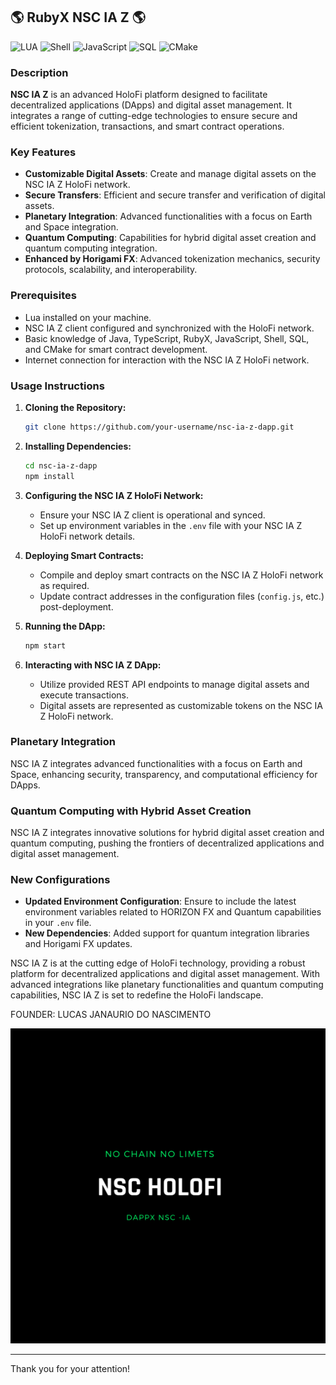


## 🌎 RubyX NSC IA Z 🌎 

![LUA](https://img.shields.io/badge/LUA-%23CC342D.svg?style=for-the-badge&logo=rubyX&logoColor=white)
![Shell](https://img.shields.io/badge/shell_script-%23121011.svg?style=for-the-badge&logo=gnu-bash&logoColor=white)
![JavaScript](https://img.shields.io/badge/javascript-%23F7DF1E.svg?style=for-the-badge&logo=javascript&logoColor=black)
![SQL](https://img.shields.io/badge/sql-%234F5B93.svg?style=for-the-badge&logo=sqlite&logoColor=white)
![CMake](https://img.shields.io/badge/cmake-%23000000.svg?style=for-the-badge&logo=cmake&logoColor=white)

### Description

**NSC IA Z** is an advanced HoloFi platform designed to facilitate decentralized applications (DApps) and digital asset management. It integrates a range of cutting-edge technologies to ensure secure and efficient tokenization, transactions, and smart contract operations.

### Key Features

- **Customizable Digital Assets**: Create and manage digital assets on the NSC IA Z HoloFi network.
- **Secure Transfers**: Efficient and secure transfer and verification of digital assets.
- **Planetary Integration**: Advanced functionalities with a focus on Earth and Space integration.
- **Quantum Computing**: Capabilities for hybrid digital asset creation and quantum computing integration.
- **Enhanced by Horigami FX**: Advanced tokenization mechanics, security protocols, scalability, and interoperability.

### Prerequisites

- Lua installed on your machine.
- NSC IA Z client configured and synchronized with the HoloFi network.
- Basic knowledge of Java, TypeScript, RubyX, JavaScript, Shell, SQL, and CMake for smart contract development.
- Internet connection for interaction with the NSC IA Z HoloFi network.

### Usage Instructions

1. **Cloning the Repository:**
   ```sh
   git clone https://github.com/your-username/nsc-ia-z-dapp.git
   ```

2. **Installing Dependencies:**
   ```sh
   cd nsc-ia-z-dapp
   npm install
   ```

3. **Configuring the NSC IA Z HoloFi Network:**
   - Ensure your NSC IA Z client is operational and synced.
   - Set up environment variables in the `.env` file with your NSC IA Z HoloFi network details.

4. **Deploying Smart Contracts:**
   - Compile and deploy smart contracts on the NSC IA Z HoloFi network as required.
   - Update contract addresses in the configuration files (`config.js`, etc.) post-deployment.

5. **Running the DApp:**
   ```sh
   npm start
   ```

6. **Interacting with NSC IA Z DApp:**
   - Utilize provided REST API endpoints to manage digital assets and execute transactions.
   - Digital assets are represented as customizable tokens on the NSC IA Z HoloFi network.

### Planetary Integration

NSC IA Z integrates advanced functionalities with a focus on Earth and Space, enhancing security, transparency, and computational efficiency for DApps.

### Quantum Computing with Hybrid Asset Creation

NSC IA Z integrates innovative solutions for hybrid digital asset creation and quantum computing, pushing the frontiers of decentralized applications and digital asset management.

### New Configurations

- **Updated Environment Configuration**: Ensure to include the latest environment variables related to HORIZON FX and Quantum capabilities in your `.env` file.
- **New Dependencies**: Added support for quantum integration libraries and Horigami FX updates.



NSC IA Z is at the cutting edge of HoloFi technology, providing a robust platform for decentralized applications and digital asset management. With advanced integrations like planetary functionalities and quantum computing capabilities, NSC IA Z is set to redefine the HoloFi landscape.

<p>FOUNDER: LUCAS JANAURIO DO NASCIMENTO</p>

<img src="B.PNG" alt="Hollow Ether Logo">

---

Thank you for your attention!

